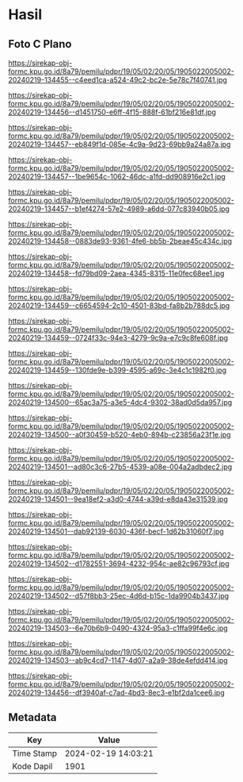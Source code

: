 # Hasil

## Foto C Plano

https://sirekap-obj-formc.kpu.go.id/8a79/pemilu/pdpr/19/05/02/20/05/1905022005002-20240219-134455--c4eed1ca-a524-49c2-bc2e-5e78c7f40741.jpg

https://sirekap-obj-formc.kpu.go.id/8a79/pemilu/pdpr/19/05/02/20/05/1905022005002-20240219-134456--d1451750-e6ff-4f15-888f-61bf216e81df.jpg

https://sirekap-obj-formc.kpu.go.id/8a79/pemilu/pdpr/19/05/02/20/05/1905022005002-20240219-134457--eb849f1d-085e-4c9a-9d23-69bb9a24a87a.jpg

https://sirekap-obj-formc.kpu.go.id/8a79/pemilu/pdpr/19/05/02/20/05/1905022005002-20240219-134457--1be9654c-1062-46dc-a1fd-dd908916e2c1.jpg

https://sirekap-obj-formc.kpu.go.id/8a79/pemilu/pdpr/19/05/02/20/05/1905022005002-20240219-134457--b1ef4274-57e2-4989-a6dd-077c83940b05.jpg

https://sirekap-obj-formc.kpu.go.id/8a79/pemilu/pdpr/19/05/02/20/05/1905022005002-20240219-134458--0883de93-9361-4fe6-bb5b-2beae45c434c.jpg

https://sirekap-obj-formc.kpu.go.id/8a79/pemilu/pdpr/19/05/02/20/05/1905022005002-20240219-134458--fd79bd09-2aea-4345-8315-11e0fec68ee1.jpg

https://sirekap-obj-formc.kpu.go.id/8a79/pemilu/pdpr/19/05/02/20/05/1905022005002-20240219-134459--c6654594-2c10-4501-83bd-fa8b2b788dc5.jpg

https://sirekap-obj-formc.kpu.go.id/8a79/pemilu/pdpr/19/05/02/20/05/1905022005002-20240219-134459--0724f33c-94e3-4279-9c9a-e7c9c8fe608f.jpg

https://sirekap-obj-formc.kpu.go.id/8a79/pemilu/pdpr/19/05/02/20/05/1905022005002-20240219-134459--130fde9e-b399-4595-a69c-3e4c1c1982f0.jpg

https://sirekap-obj-formc.kpu.go.id/8a79/pemilu/pdpr/19/05/02/20/05/1905022005002-20240219-134500--65ac3a75-a3e5-4dc4-9302-38ad0d5da957.jpg

https://sirekap-obj-formc.kpu.go.id/8a79/pemilu/pdpr/19/05/02/20/05/1905022005002-20240219-134500--a0f30459-b520-4eb0-894b-c23856a23f1e.jpg

https://sirekap-obj-formc.kpu.go.id/8a79/pemilu/pdpr/19/05/02/20/05/1905022005002-20240219-134501--ad80c3c6-27b5-4539-a08e-004a2adbdec2.jpg

https://sirekap-obj-formc.kpu.go.id/8a79/pemilu/pdpr/19/05/02/20/05/1905022005002-20240219-134501--9ea18ef2-a3d0-4744-a39d-e8da43e31539.jpg

https://sirekap-obj-formc.kpu.go.id/8a79/pemilu/pdpr/19/05/02/20/05/1905022005002-20240219-134501--dab92139-6030-436f-becf-1d62b31060f7.jpg

https://sirekap-obj-formc.kpu.go.id/8a79/pemilu/pdpr/19/05/02/20/05/1905022005002-20240219-134502--d1782551-3694-4232-954c-ae82c96793cf.jpg

https://sirekap-obj-formc.kpu.go.id/8a79/pemilu/pdpr/19/05/02/20/05/1905022005002-20240219-134502--d57f8bb3-25ec-4d6d-b15c-1da9904b3437.jpg

https://sirekap-obj-formc.kpu.go.id/8a79/pemilu/pdpr/19/05/02/20/05/1905022005002-20240219-134503--6e70b6b9-0490-4324-95a3-c1ffa99f4e6c.jpg

https://sirekap-obj-formc.kpu.go.id/8a79/pemilu/pdpr/19/05/02/20/05/1905022005002-20240219-134503--ab9c4cd7-1147-4d07-a2a9-38de4efdd414.jpg

https://sirekap-obj-formc.kpu.go.id/8a79/pemilu/pdpr/19/05/02/20/05/1905022005002-20240219-134456--df3940af-c7ad-4bd3-8ec3-e1bf2da1cee6.jpg


## Metadata

| Key        | Value               |
| ---------- | ------------------- |
| Time Stamp | 2024-02-19 14:03:21 |
| Kode Dapil | 1901                |



